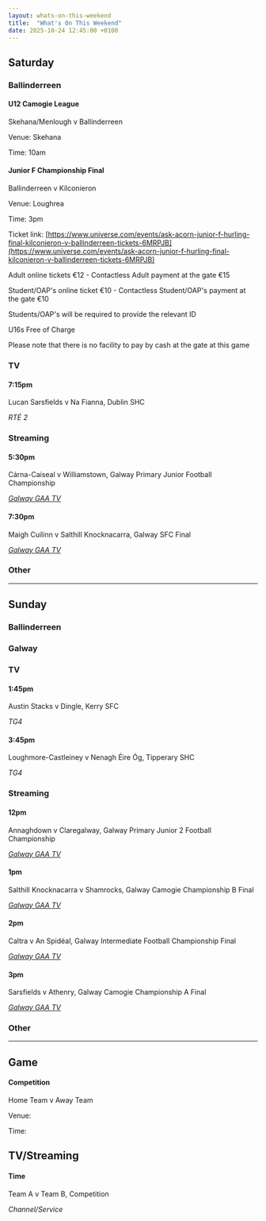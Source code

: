 ```yaml
---
layout: whats-on-this-weekend
title:  "What's On This Weekend"
date: 2025-10-24 12:45:00 +0100
---
```


## Saturday

### Ballinderreen

#### U12 Camogie League

Skehana/Menlough v Ballinderreen

Venue: Skehana

Time: 10am

#### Junior F Championship Final

Ballinderreen v Kilconieron

Venue: Loughrea

Time: 3pm

Ticket link: [https://www.universe.com/events/ask-acorn-junior-f-hurling-final-kilconieron-v-ballinderreen-tickets-6MRPJB](https://www.universe.com/events/ask-acorn-junior-f-hurling-final-kilconieron-v-ballinderreen-tickets-6MRPJB)

Adult online tickets €12 - Contactless Adult payment at the gate €15

Student/OAP's online ticket €10 - Contactless Student/OAP's payment at the gate €10

Students/OAP's will be required to provide the relevant ID

U16s Free of Charge 

Please note that there is no facility to pay by cash at the gate at this game

### TV

#### 7:15pm

Lucan Sarsfields v Na Fianna, Dublin SHC

*RTÉ 2*

### Streaming

#### 5:30pm

Cárna-Caiseal v Williamstown, Galway Primary Junior Football Championship

[*Galway GAA TV*](https://page.inplayer.com/galwaygaatv/item.html?id=5064034)

#### 7:30pm

Maigh Cuilinn v Salthill Knocknacarra, Galway SFC Final

[*Galway GAA TV*](https://page.inplayer.com/galwaygaatv/item.html?id=5064033)

### Other

---

## Sunday

### Ballinderreen

### Galway

### TV

#### 1:45pm

Austin Stacks v Dingle, Kerry SFC

*TG4*

#### 3:45pm

Loughmore-Castleiney v Nenagh Éire Óg, Tipperary SHC

*TG4*

### Streaming

#### 12pm

Annaghdown v Claregalway, Galway Primary Junior 2 Football Championship

[*Galway GAA TV*](https://page.inplayer.com/galwaygaatv/item.html?id=5064032)

#### 1pm

Salthill Knocknacarra v Shamrocks, Galway Camogie Championship B Final

[*Galway GAA TV*](https://page.inplayer.com/galwaygaatv/item.html?id=5064031)

#### 2pm

Caltra v An Spidéal, Galway Intermediate Football Championship Final

[*Galway GAA TV*](https://page.inplayer.com/galwaygaatv/item.html?id=5064030)

#### 3pm

Sarsfields v Athenry, Galway Camogie Championship A Final

[*Galway GAA TV*](https://page.inplayer.com/galwaygaatv/item.html?id=5063980)

### Other

---

## Game

#### Competition

Home Team v Away Team

Venue: 

Time: 

## TV/Streaming

#### Time

Team A v Team B, Competition

*Channel/Service*